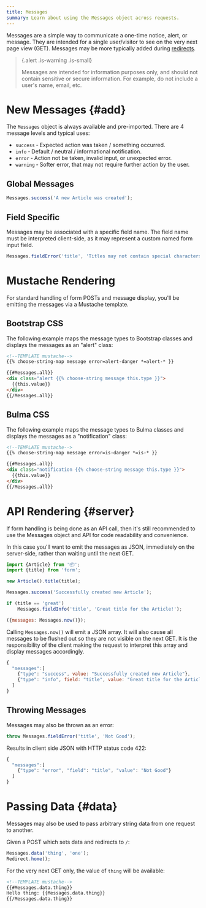 ```yaml
---
title: Messages
summary: Learn about using the Messages object across requests.
---
```


Messages are a simple way to communicate a one-time notice, alert, or message.
They are intended for a single user/visitor to see on the very next page view (GET).
Messages may be more typically added during [redirects](/🗄/Article/scripting/helpers.md#redirect).
  
> {.alert .is-warning .is-small}
> 
> Messages are intended for information purposes only, 
> and should not contain sensitive or secure information.
> For example, do not include a user's name, email, etc.

# New Messages {#add}

The `Messages` object is always available and pre-imported.
There are 4 message levels and typical uses:

- `success` &dash; Expected action was taken / something occurred.
- `info` &dash; Default / neutral / informational notification.
- `error` &dash; Action not be taken, invalid input, or unexpected error.
- `warning` &dash; Softer error, that may not require further action by the user.

## Global Messages

```javascript
Messages.success('A new Article was created');
```

## Field Specific

Messages may be associated with a specific field name.
The field name must be interpreted client-side,
as it may represent a custom named form input field.

```javascript
Messages.fieldError('title', 'Titles may not contain special characters.');
```

# Mustache Rendering
    
For standard handling of form POSTs and message display,
you'll be emitting the messages via a Mustache template.

## Bootstrap CSS

The following example maps the message types to Bootstrap classes
and displays the messages as an "alert" class:

```html
<!--TEMPLATE mustache-->
{{% choose-string-map message error=alert-danger *=alert-* }}

{{#Messages.all}}
<div class="alert {{% choose-string message this.type }}">
  {{this.value}}
</div>
{{/Messages.all}}
```

## Bulma CSS

The following example maps the message types to Bulma classes
and displays the messages as a "notification" class:

```html
<!--TEMPLATE mustache-->
{{% choose-string-map message error=is-danger *=is-* }}

{{#Messages.all}}
<div class="notification {{% choose-string message this.type }}">
  {{this.value}}
</div>
{{/Messages.all}}
```

# API Rendering {#server}

If form handling is being done as an API call,
then it's still recommended to use the Messages object and API for
code readability and convenience.

In this case you'll want to emit the messages as JSON, immediately on the server-side,
rather than waiting until the next GET.

```javascript
import {Article} from '📦';
import {title} from 'form';

new Article().title(title);

Messages.success('Successfully created new Article');

if (title == 'great')
    Messages.fieldInfo('title', 'Great title for the Article!');

({messages: Messages.now()});
```

Calling `Messages.now()` will emit a JSON array.
It will also cause all messages to be flushed out so they are not visible on the next GET.
It is the responsibility of the client making the request to
interpret this array and display messages accordingly.

```javascript
{
  "messages":[
    {"type": "success", value: "Successfully created new Article"},
    {"type": "info", field: "title", value: "Great title for the Article!"}
  ]
}
```

## Throwing Messages

Messages may also be thrown as an error:

```javascript
throw Messages.fieldError('title', 'Not Good');
```

Results in client side JSON with HTTP status code 422:

```javascript
{
  "messages":[
    {"type": "error", "field": "title", "value": "Not Good"}
  ]
}
```

# Passing Data {#data}

Messages may also be used to pass arbitrary string data from one request to another.

Given a POST which sets data and redirects to `/`:

```javascript
Messages.data('thing', 'one');
Redirect.home();
```

For the very next GET only, the value of `thing` will be available:

```html
<!--TEMPLATE mustache-->
{{#Messages.data.thing}}
Hello thing: {{Messages.data.thing}}
{{/Messages.data.thing}}
```